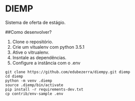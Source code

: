 # DIEMP

Sistema de oferta de estágio.

##Como desenvolver?

1. Clone o repositório.
2. Crie um vitualenv com python 3.5.1
3. Ative o vitrualenv.
4. Insntale as dependências.
5. Configure a instância com o .env

```console
git clone https://github.com/edubezerra/diempy.git diemp
cd diemp
python -m venv .diemp
source .diemp/bin/activate
pip install -r requirements-dev.txt
cp contrib/env-sample .env
```
